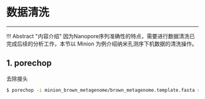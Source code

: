 # 数据清洗

---

!!! Abstract "内容介绍"
    因为Nanopore序列准确性的特点，需要进行数据清洗已完成后续的分析工作，本节以 Minion 为例介绍纳米孔测序下机数据的清洗操作。

## 1. porechop

去除接头

```bash
$ porechop -i minion_brown_metagenome/brown_metagenome.template.fasta > brown_metagenome.template.chopped.fasta

```
